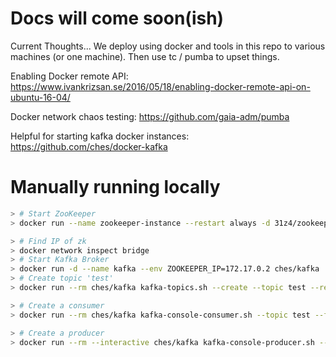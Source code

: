 # Docs will come soon(ish)


Current Thoughts...
We deploy using docker and tools in this repo to various machines (or one machine). Then use tc / pumba to upset things.



Enabling Docker remote API: https://www.ivankrizsan.se/2016/05/18/enabling-docker-remote-api-on-ubuntu-16-04/


Docker network chaos testing: https://github.com/gaia-adm/pumba


Helpful for starting kafka docker instances: https://github.com/ches/docker-kafka

# Manually running locally
```bash
> # Start ZooKeeper
> docker run --name zookeeper-instance --restart always -d 31z4/zookeeper

> # Find IP of zk
> docker network inspect bridge
> # Start Kafka Broker
> docker run -d --name kafka --env ZOOKEEPER_IP=172.17.0.2 ches/kafka
> # Create topic 'test'
> docker run --rm ches/kafka kafka-topics.sh --create --topic test --replication-factor 1 --partitions 1 --zookeeper 172.17.0.2:2181

> # Create a consumer
> docker run --rm ches/kafka kafka-console-consumer.sh --topic test --from-beginning --bootstrap-server 172.17.0.3:9092

> # Create a producer
> docker run --rm --interactive ches/kafka kafka-console-producer.sh --topic test --broker-list 172.17.0.3:9092
```
